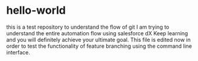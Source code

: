 # hello-world
this is a test repository to understand the flow of git
I am trying to understand the entire automation flow using salesforce dX
Keep learning and you will definitely achieve your ultimate goal.
This file is edited now in order to test the functionality of feature branching using the command line interface.
